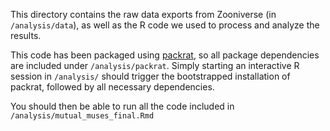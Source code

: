 This directory contains the raw data exports from Zooniverse (in `/analysis/data`), as well as the R code we used to process and analyze the results.

This code has been packaged using [packrat](https://rstudio.github.io/packrat/), so all package dependencies are included under `/analysis/packrat`.
Simply starting an interactive R session in `/analysis/` should trigger the bootstrapped installation of packrat, followed by all necessary dependencies.

You should then be able to run all the code included in `/analysis/mutual_muses_final.Rmd`

